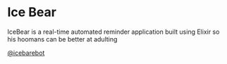 # Ice Bear

IceBear is a real-time automated reminder application built using Elixir so his hoomans can be better at adulting

[@icebarebot](https://t.me/icebarebot)